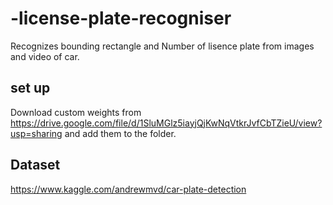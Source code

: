 ﻿# -license-plate-recogniser
 Recognizes bounding rectangle and Number of lisence plate from images and video of car.

## set up
Download custom weights from https://drive.google.com/file/d/1SluMGlz5iayjQjKwNqVtkrJvfCbTZieU/view?usp=sharing and add them to the folder.

## Dataset
https://www.kaggle.com/andrewmvd/car-plate-detection
